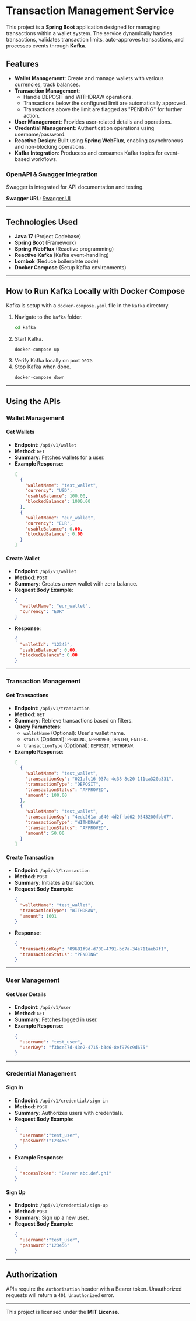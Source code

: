 # Transaction Management Service

This project is a **Spring Boot** application designed for managing transactions within a wallet system. The service dynamically handles transactions, validates transaction limits, auto-approves transactions, and processes events through **Kafka**.

## Features

- **Wallet Management**: Create and manage wallets with various currencies, track balances.
- **Transaction Management**:
  - Handle DEPOSIT and WITHDRAW operations.
  - Transactions below the configured limit are automatically approved.
  - Transactions above the limit are flagged as "PENDING" for further action.
- **User Management**: Provides user-related details and operations.
- **Credential Management**: Authentication operations using username/password.
- **Reactive Design**: Built using **Spring WebFlux**, enabling asynchronous and non-blocking operations.
- **Kafka Integration**: Producess and consumes Kafka topics for event-based workflows.

### OpenAPI & Swagger Integration

Swagger is integrated for API documentation and testing.

**Swagger URL**: [Swagger UI](http://localhost:8044/webjars/swagger-ui/index.html)

---

## Technologies Used

- **Java 17** (Project Codebase)
- **Spring Boot** (Framework)
- **Spring WebFlux** (Reactive programming)
- **Reactive Kafka** (Kafka event-handling)
- **Lombok** (Reduce boilerplate code)
- **Docker Compose** (Setup Kafka environments)

---

## How to Run Kafka Locally with Docker Compose

Kafka is setup with a `docker-compose.yaml` file in the `kafka` directory.

1. Navigate to the `kafka` folder.
   ```bash
   cd kafka
   ```
2. Start Kafka.
   ```bash
   docker-compose up
   ```
3. Verify Kafka locally on port `9092`.
4. Stop Kafka when done.
   ```bash
   docker-compose down
   ```

---

## Using the APIs

### Wallet Management

#### Get Wallets

- **Endpoint**: `/api/v1/wallet`
- **Method**: `GET`
- **Summary**: Fetches wallets for a user.
- **Example Response**:
  ```json
  [
    {
      "walletName": "test_wallet",
      "currency": "USD",
      "usableBalance": 100.00,
      "blockedBalance": 1000.00
    },
    {
      "walletName": "eur_wallet",
      "currency": "EUR",
      "usableBalance": 0.00,
      "blockedBalance": 0.00
    }
  ]
  ```

#### Create Wallet

- **Endpoint**: `/api/v1/wallet`
- **Method**: `POST`
- **Summary**: Creates a new wallet with zero balance.
- **Request Body Example**:
  ```json
  {
    "walletName": "eur_wallet",
    "currency": "EUR"
  }
  ```
- **Response**:
  ```json
  {
    "walletId": "12345",
    "usableBalance": 0.00,
    "blockedBalance": 0.00
  }
  ```

---

### Transaction Management

#### Get Transactions

- **Endpoint**: `/api/v1/transaction`
- **Method**: `GET`
- **Summary**: Retrieve transactions based on filters.
- **Query Parameters**:
  - `walletName` (Optional): User's wallet name.
  - `status` (Optional): `PENDING`, `APPROVED`, `DENIED`, `FAILED`.
  - `transactionType` (Optional): `DEPOSIT`, `WITHDRAW`.
- **Example Response**:
  ```json
  [
    {
      "walletName": "test_wallet",
      "transactionKey": "021afc16-037a-4c38-8e20-111ca320a331",
      "transactionType": "DEPOSIT",
      "transactionStatus": "APPROVED",
      "amount": 100.00
    },
    {
      "walletName": "test_wallet",
      "transactionKey": "4edc261a-a640-4d2f-bd62-0543200fbb07",
      "transactionType": "WITHDRAW",
      "transactionStatus": "APPROVED",
      "amount": 50.00
    }
  ]
  ```

#### Create Transaction

- **Endpoint**: `/api/v1/transaction`
- **Method**: `POST`
- **Summary**: Initiates a transaction.
- **Request Body Example**:
  ```json
  {
    "walletName": "test_wallet",
    "transactionType": "WITHDRAW",
    "amount": 1001
  }
  ```
- **Response**:
  ```json
  {
    "transactionKey": "09681f9d-d708-4791-bc7a-34e711aeb7f1",
    "transactionStatus": "PENDING"
  }
  ```

---

### User Management

#### Get User Details

- **Endpoint**: `/api/v1/user`
- **Method**: `GET`
- **Summary**: Fetches logged in user.
- **Example Response**:
  ```json
  {
    "username": "test_user",
    "userKey": "f3bce47d-43e2-4715-b3d6-8ef979c9d675"
  }
  ```

---

### Credential Management

#### Sign In

- **Endpoint**: `/api/v1/credential/sign-in`
- **Method**: `POST`
- **Summary**: Authorizes users with credentials.
- **Request Body Example**:
  ```json
  {
    "username":"test_user",
    "password":"123456"
  }
  ```
- **Example Response**:
  ```json
  {
    "accessToken": "Bearer abc.def.ghi"
  }
  ```

#### Sign Up

- **Endpoint**: `/api/v1/credential/sign-up`
- **Method**: `POST`
- **Summary**: Sign up a new user.
- **Request Body Example**:
  ```json
  {
    "username":"test_user",
    "password":"123456"
  }
  ```
---

## Authorization

APIs require the `Authorization` header with a Bearer token. Unauthorized requests will return a `401 Unauthorized`
error.

---
This project is licensed under the **MIT License**.